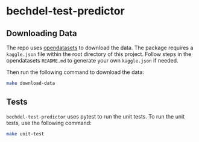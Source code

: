 # bechdel-test-predictor


## Downloading Data
The repo uses [opendatasets](https://github.com/JovianHQ/opendatasets/tree/master) to download the data. The package requires a `kaggle.json` file within the root directory of this project. Follow steps in the opendatasets `README.md` to generate your own `kaggle.json` if needed.

Then run the following command to download the data:
```sh
make download-data
```


## Tests
`bechdel-test-predictor` uses pytest to run the unit tests. To run the unit tests, use the following command:
```sh
make unit-test
```